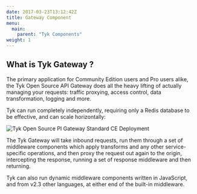 ```yaml
---
date: 2017-03-23T13:12:42Z
title: Gateway Component
menu:
  main:
    parent: "Tyk Components"
weight: 1 
---
```


## What is Tyk Gateway ?

The primary application for Community Edition users and Pro users alike, the Tyk Open Source API Gateway does all the heavy lifting of actually managing your requests: traffic proxying, access control, data transformation, logging and more.

Tyk can run completely independently, requiring only a Redis database to be effective, and can scale horizontally:

![Tyk Open Source PI Gateway Standard CE Deployment][1]

The Tyk Gateway will take inbound requests, run them through a set of middleware components which apply transforms and any other service-specific operations, and then proxy the request out again to the origin, intercepting the response, running a set of response middleware and then returning.

Tyk can also run dynamic middleware components written in JavaScript, and from v2.3 other languages, at either end of the built-in middleware.

 [1]: /docs/img/diagrams/gateway.png